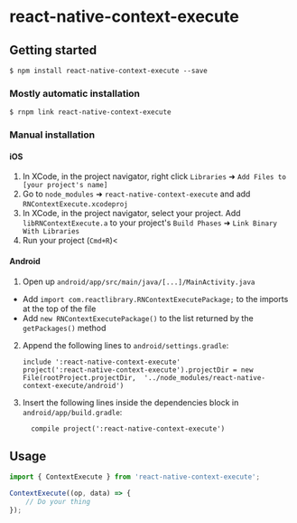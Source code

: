 
# react-native-context-execute

## Getting started

`$ npm install react-native-context-execute --save`

### Mostly automatic installation

`$ rnpm link react-native-context-execute`

### Manual installation


#### iOS

1. In XCode, in the project navigator, right click `Libraries` ➜ `Add Files to [your project's name]`
2. Go to `node_modules` ➜ `react-native-context-execute` and add `RNContextExecute.xcodeproj`
3. In XCode, in the project navigator, select your project. Add `libRNContextExecute.a` to your project's `Build Phases` ➜ `Link Binary With Libraries`
4. Run your project (`Cmd+R`)<

#### Android

1. Open up `android/app/src/main/java/[...]/MainActivity.java`
  - Add `import com.reactlibrary.RNContextExecutePackage;` to the imports at the top of the file
  - Add `new RNContextExecutePackage()` to the list returned by the `getPackages()` method
2. Append the following lines to `android/settings.gradle`:
  	```
  	include ':react-native-context-execute'
  	project(':react-native-context-execute').projectDir = new File(rootProject.projectDir, 	'../node_modules/react-native-context-execute/android')
  	```
3. Insert the following lines inside the dependencies block in `android/app/build.gradle`:
  	```
      compile project(':react-native-context-execute')
  	```

## Usage
```javascript
import { ContextExecute } from 'react-native-context-execute';

ContextExecute((op, data) => {
    // Do your thing
});

```
